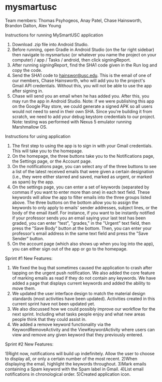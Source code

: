 # mysmartusc
Team members: Thomas Psyhogeos, Anay Patel, Chase Hainsworth, Brandon Dalton, Alex Young

Instructions for running MySmartUSC application
  1) Download .zip file into Android Studio.
  2) Before running, open Gradle in Android Studio (on the far right sidebar) then navigate to mysmartusc (or whatever you 
     name the project on your computer) / app / Tasks / android, then click signingReport.
  3) After running signingReport, find the SHA1 code given in the Run log and copy the code.
  4) Send the SHA1 code to hainswor@usc.edu. This is the email of one of our members, Chase Hainsworth, who will add you to 
     the project's Gmail API credentials. Without this, you will not be able to use the app after signing in.
  5) Chase will send you an email when he has added you. After this, you may run the app in Android Studio.
  Note: if we were publishing this app on the Google Play store, we could generate a signed APK so all users would not need to send in their own SHA. Since you're building it from scratch, we need to add your debug keystore credentials to our project.
  Note: testing was performed with Nexus 5 emulator running Marshmallow OS.

Instructions for using application
  1) The first step to using the app is to sign in with your Gmail credentials. This will take you to the homepage.
  2) On the homepage, the three buttons take you to the Notifications page, the Settings page, or the Account page.
  3) On the notifications page, you can select any of the three buttons to see a list of the latest received emails that were      given a certain designation (i.e., they were either starred and saved, marked as urgent, or marked as spam) by the app.
  4) On the settings page, you can enter a set of keywords (separated by commas if you want to enter more than one) in each        text field. These keywords will allow the app to filter emails into the three groups listed above. The three buttons on 
     the bottom allow you to assign the keywords to only apply to emails' sender addresses, subject lines, or the body of the 
     email itself. For instance, if you want to be instantly notified if your professor sends you an email saying your last 
     test has been graded, you can enter "test", "grades," in the "Urgent" text field, then press the "Save Body" button at 
     the bottom. Then, you can enter your professor's email address in the same text field and press the "Save Sender" button.
  5) On the account page (which also shows up when you log into the app), you can either sign out of the app or go to the 
     homepage.
     
 Sprint #1 New Features:
  1) We fixed the bug that sometimes caused the application to crash after tapping on the urgent push notification. We also added the core feature of marking emails as read if they do not contain any keywords. We have added a page that displays      current keywords and added the ability to move them.
  2) We updated the user interface design to match the material design standards (most activities have been updated). Activities created in this current sprint have not been updated yet.
  3) We also discussed how we could possibly improve our workflow for the next sprint. Including what tasks people enjoy and what new areas people think that they could assist in.
  4) We added a remove keyword functionality via the KeywordRemoveActivity and the ViewKeywordActivity where users can view and remove any given keyword that they previously entered.
  
   Sprint #2 New Features:

  1)Right now, notifications will build up indefinitely. Allow the user to choose to display all, or only a certain number of the most recent.
  2)When displaying the email, highlight the keywords throughout.
  3)Mark emails containing a Spam keyword with the Spam label in Gmail.
  4)List email notifications in chronological order.
  5)Created application icon.
